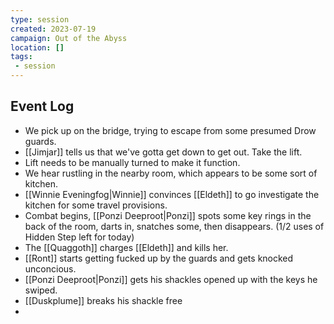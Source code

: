 ```yaml
---
type: session
created: 2023-07-19
campaign: Out of the Abyss
location: []
tags:
 - session
---
```


## Event Log

- We pick up on the bridge, trying to escape from some presumed Drow guards.
- [[Jimjar]] tells us that we've gotta get down to get out. Take the lift.
- Lift needs to be manually turned to make it function.
- We hear rustling in the nearby room, which appears to be some sort of kitchen.
- [[Winnie Eveningfog|Winnie]] convinces [[Eldeth]] to go investigate the kitchen for some travel provisions.
- Combat begins, [[Ponzi Deeproot|Ponzi]] spots some key rings in the back of the room, darts in, snatches some, then disappears. (1/2 uses of Hidden Step left for today)
- The [[Quaggoth]] charges [[Eldeth]] and kills her.
- [[Ront]] starts getting fucked up by the guards and gets knocked unconcious.
- [[Ponzi Deeproot|Ponzi]] gets his shackles opened up with the keys he swiped.
- [[Duskplume]] breaks his shackle free
- 


